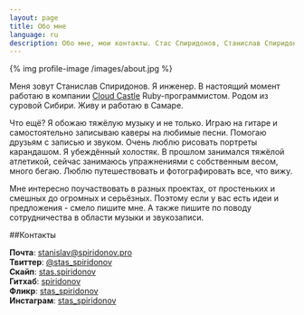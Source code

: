 ```yaml
---
layout: page
title: Обо мне
language: ru
description: Обо мне, мои контакты. Стас Спиридонов, Станислав Спиридонов
---
```


{% img profile-image /images/about.jpg %}

Меня зовут Станислав Спиридонов. Я инженер. В настоящий момент работаю в компании [Cloud Castle](http://cloudcastlegroup.com/) Ruby-программистом. Родом из суровой Сибири. Живу и работаю в Самаре.

Что ещё? Я обожаю тяжёлую музыку и не только. Играю на гитаре и самостоятельно записываю каверы на любимые песни. Помогаю друзьям с записью и звуком. Очень люблю рисовать портреты карандашом. Я убеждённый холостяк. В прошлом занимался тяжёлой атлетикой, сейчас занимаюсь упражнениями с собственным весом, много бегаю. Люблю путешествовать и фотографировать все, что вижу.

Мне интересно поучаствовать в разных проектах, от простеньких и смешных до огромных и серьёзных. Поэтому если у вас есть идеи и предложения - смело пишите мне. А также пишите по поводу сотрудничества в области музыки и звукозаписи.

##Контакты

**Почта**: [stanislav@spiridonov.pro](mailto:stanislav@spiridonov.pro)  
**Твиттер**: [@stas_spiridonov](http://twitter.com/stas_spiridonov)  
**Скайп**: [stas.spiridonov](skype:stas.spiridonov?call)  
**Гитхаб**: [spiridonov](https://github.com/spiridonov)  
**Фликр**: [stas_spiridonov](http://www.flickr.com/photos/stas_spiridonov/sets/)  
**Инстаграм**: [stas_spiridonov](http://instagram.com/stas_spiridonov)  